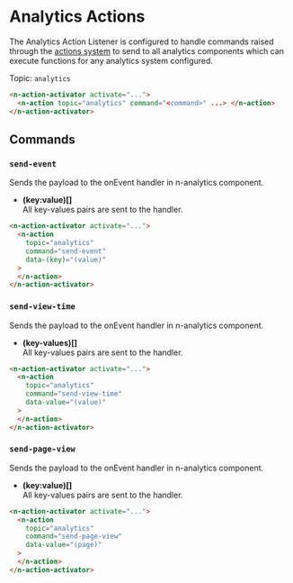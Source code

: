 # Analytics Actions

The Analytics Action Listener is configured to handle commands raised through the [actions system](/actions)
to send to all analytics components which can execute functions for any analytics system configured.

Topic: `analytics`

```html
<n-action-activator activate="...">
  <n-action topic="analytics" command="<command>" ...> </n-action>
</n-action-activator>
```

## Commands

### `send-event`

Sends the payload to the onEvent handler in n-analytics component.

- **(key:value)[]**\
  All key-values pairs are sent to the handler.

```html
<n-action-activator activate="...">
  <n-action
    topic="analytics"
    command="send-event"
    data-(key)="(value)"
  >
  </n-action>
</n-action-activator>
```

### `send-view-time`

Sends the payload to the onEvent handler in n-analytics component.

- **(key-values)[]**\
  All key-values pairs are sent to the handler.

```html
<n-action-activator activate="...">
  <n-action
    topic="analytics"
    command="send-view-time"
    data-value="(value)"
  >
  </n-action>
</n-action-activator>
```

### `send-page-view`

Sends the payload to the onEvent handler in n-analytics component.

- **(key:value)[]**\
  All key-values pairs are sent to the handler.

```html
<n-action-activator activate="...">
  <n-action
    topic="analytics"
    command="send-page-view"
    data-value="(page)"
  >
  </n-action>
</n-action-activator>
```

